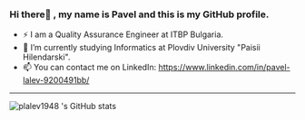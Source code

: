 ### Hi there👋 , my name is Pavel and this is my GitHub profile.

- ⚡ I am a Quality Assurance Engineer at ITBP Bulgaria.
- 🌱 I’m currently studying Informatics at Plovdiv University "Paisii Hilendarski".
- 📫 You can contact me on LinkedIn: https://www.linkedin.com/in/pavel-lalev-9200491bb/ 

---

![plalev1948 's GitHub stats](https://github-readme-stats.vercel.app/api?username=plalev1948&show_icons=true&theme=radical)

<!--
**plalev1948/plalev1948** is a ✨ _special_ ✨ repository because its `README.md` (this file) appears on your GitHub profile.

Here are some ideas to get you started:

- 🔭 I’m currently working on ...
- 🌱 I’m currently learning ...
- 👯 I’m looking to collaborate on ...
- 🤔 I’m looking for help with ...
- 💬 Ask me about ...
- 📫 How to reach me: ...
- 😄 Pronouns: ...
- ⚡ Fun fact: ...
-->
